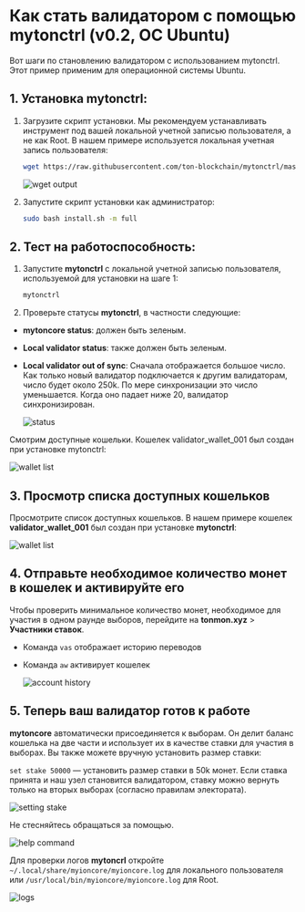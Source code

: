 # Как стать валидатором с помощью mytonctrl (v0.2, ОС Ubuntu)

Вот шаги по становлению валидатором с использованием mytonctrl. Этот пример применим для операционной системы Ubuntu.

## 1. Установка mytonctrl:

1. Загрузите скрипт установки. Мы рекомендуем устанавливать инструмент под вашей локальной учетной записью пользователя, а не как Root. В нашем примере используется локальная учетная запись пользователя:

    ```sh
    wget https://raw.githubusercontent.com/ton-blockchain/mytonctrl/master/scripts/install.sh
    ```

    ![wget output](https://raw.githubusercontent.com/ton-blockchain/mytonctrl/master/screens/manual-ubuntu_wget-ls_ru.png)

2. Запустите скрипт установки как администратор:

    ```sh
    sudo bash install.sh -m full
    ```

## 2. Тест на работоспособность:

1. Запустите **mytonctrl** с локальной учетной записью пользователя, используемой для установки на шаге 1:

    ```sh
    mytonctrl
    ```

2. Проверьте статусы **mytonctrl**, в частности следующие:

* **mytoncore status**: должен быть зеленым.
* **Local validator status**: также должен быть зеленым.
* **Local validator out of sync**: Сначала отображается большое число. Как только новый валидатор подключается к другим валидаторам, число будет около 250k. По мере синхронизации это число уменьшается. Когда оно падает ниже 20, валидатор синхронизирован.

    ![status](https://raw.githubusercontent.com/ton-blockchain/mytonctrl/master/screens/mytonctrl-status.png)

Смотрим доступные кошельки. Кошелек validator_wallet_001 был создан при установке mytonctrl:

![wallet list](https://raw.githubusercontent.com/ton-blockchain/mytonctrl/master/screens/manual-ubuntu_mytonctrl-wl_ru.png)

## 3. Просмотр списка доступных кошельков
Просмотрите список доступных кошельков. В нашем примере кошелек **validator_wallet_001** был создан при установке **mytonctrl**:

![wallet list](https://raw.githubusercontent.com/ton-blockchain/mytonctrl/master/screens/manual-ubuntu_mytonctrl-wl_ru.png)

## 4. Отправьте необходимое количество монет в кошелек и активируйте его
Чтобы проверить минимальное количество монет, необходимое для участия в одном раунде выборов, перейдите на **tonmon.xyz** > **Участники ставок**.

* Команда `vas` отображает историю переводов
* Команда `aw` активирует кошелек

    ![account history](https://raw.githubusercontent.com/ton-blockchain/mytonctrl/master/screens/manual-ubuntu_mytonctrl-vas-aw_ru.png)

## 5. Теперь ваш валидатор готов к работе
**mytoncore** автоматически присоединяется к выборам. Он делит баланс кошелька на две части и использует их в качестве ставки для участия в выборах. Вы также можете вручную установить размер ставки:

`set stake 50000` — установить размер ставки в 50k монет. Если ставка принята и наш узел становится валидатором, ставку можно вернуть только на вторых выборах (согласно правилам электората).

![setting stake](https://raw.githubusercontent.com/ton-blockchain/mytonctrl/master/screens/manual-ubuntu_mytonctrl-set_ru.png)

Не стесняйтесь обращаться за помощью.

![help command](https://raw.githubusercontent.com/ton-blockchain/mytonctrl/master/screens/manual-ubuntu_mytonctrl-help_ru.png)

Для проверки логов **mytoncrl** откройте `~/.local/share/myioncore/myioncore.log` для локального пользователя или `/usr/local/bin/myioncore/myioncore.log` для Root.

![logs](https://raw.githubusercontent.com/ton-blockchain/mytonctrl/master/screens/manual-ubuntu_mytoncore-log.png)